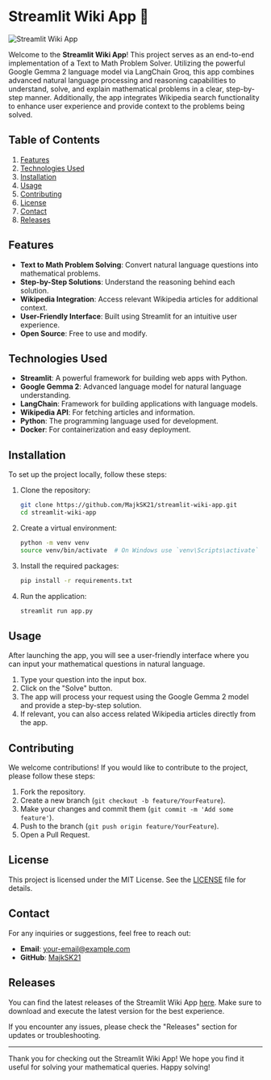 # Streamlit Wiki App 🚀

![Streamlit Wiki App](https://img.shields.io/badge/Streamlit%20Wiki%20App-v1.0-blue)

Welcome to the **Streamlit Wiki App**! This project serves as an end-to-end implementation of a Text to Math Problem Solver. Utilizing the powerful Google Gemma 2 language model via LangChain Groq, this app combines advanced natural language processing and reasoning capabilities to understand, solve, and explain mathematical problems in a clear, step-by-step manner. Additionally, the app integrates Wikipedia search functionality to enhance user experience and provide context to the problems being solved.

## Table of Contents

1. [Features](#features)
2. [Technologies Used](#technologies-used)
3. [Installation](#installation)
4. [Usage](#usage)
5. [Contributing](#contributing)
6. [License](#license)
7. [Contact](#contact)
8. [Releases](#releases)

## Features

- **Text to Math Problem Solving**: Convert natural language questions into mathematical problems.
- **Step-by-Step Solutions**: Understand the reasoning behind each solution.
- **Wikipedia Integration**: Access relevant Wikipedia articles for additional context.
- **User-Friendly Interface**: Built using Streamlit for an intuitive user experience.
- **Open Source**: Free to use and modify.

## Technologies Used

- **Streamlit**: A powerful framework for building web apps with Python.
- **Google Gemma 2**: Advanced language model for natural language understanding.
- **LangChain**: Framework for building applications with language models.
- **Wikipedia API**: For fetching articles and information.
- **Python**: The programming language used for development.
- **Docker**: For containerization and easy deployment.

## Installation

To set up the project locally, follow these steps:

1. Clone the repository:

   ```bash
   git clone https://github.com/MajkSK21/streamlit-wiki-app.git
   cd streamlit-wiki-app
   ```

2. Create a virtual environment:

   ```bash
   python -m venv venv
   source venv/bin/activate  # On Windows use `venv\Scripts\activate`
   ```

3. Install the required packages:

   ```bash
   pip install -r requirements.txt
   ```

4. Run the application:

   ```bash
   streamlit run app.py
   ```

## Usage

After launching the app, you will see a user-friendly interface where you can input your mathematical questions in natural language. 

1. Type your question into the input box.
2. Click on the "Solve" button.
3. The app will process your request using the Google Gemma 2 model and provide a step-by-step solution.
4. If relevant, you can also access related Wikipedia articles directly from the app.

## Contributing

We welcome contributions! If you would like to contribute to the project, please follow these steps:

1. Fork the repository.
2. Create a new branch (`git checkout -b feature/YourFeature`).
3. Make your changes and commit them (`git commit -m 'Add some feature'`).
4. Push to the branch (`git push origin feature/YourFeature`).
5. Open a Pull Request.

## License

This project is licensed under the MIT License. See the [LICENSE](LICENSE) file for details.

## Contact

For any inquiries or suggestions, feel free to reach out:

- **Email**: your-email@example.com
- **GitHub**: [MajkSK21](https://github.com/MajkSK21)

## Releases

You can find the latest releases of the Streamlit Wiki App [here](https://github.com/MajkSK21/streamlit-wiki-app/releases). Make sure to download and execute the latest version for the best experience.

If you encounter any issues, please check the "Releases" section for updates or troubleshooting.

---

Thank you for checking out the Streamlit Wiki App! We hope you find it useful for solving your mathematical queries. Happy solving!